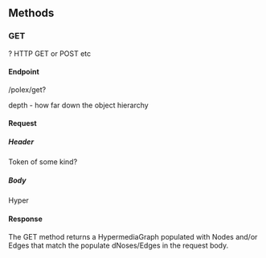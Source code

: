 
## Methods

### GET
? HTTP GET or POST etc

#### Endpoint

/polex/get?

depth - how far down the object hierarchy

#### Request

##### Header

Token of some kind?

##### Body

Hyper

#### Response

The GET method returns a HypermediaGraph populated with Nodes and/or Edges that match the populate dNoses/Edges in the request body.